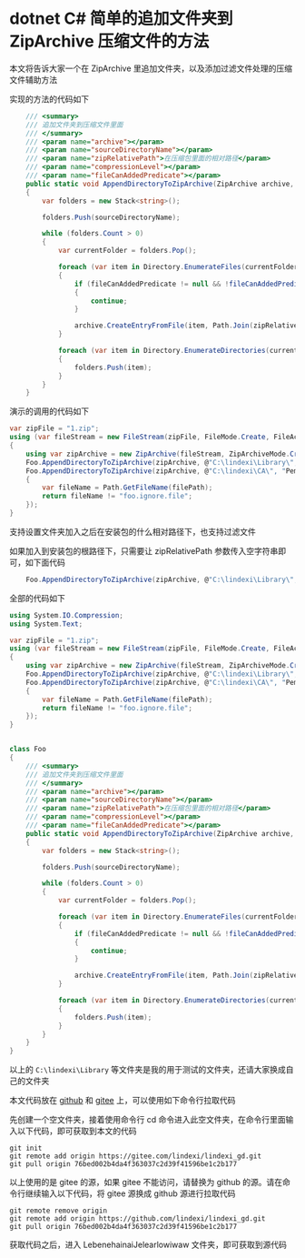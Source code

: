 # dotnet C# 简单的追加文件夹到 ZipArchive 压缩文件的方法

本文将告诉大家一个在 ZipArchive 里追加文件夹，以及添加过滤文件处理的压缩文件辅助方法

<!--more-->
<!-- 发布 -->
<!-- 博客 -->

实现的方法的代码如下

```csharp
    /// <summary>
    /// 追加文件夹到压缩文件里面
    /// </summary>
    /// <param name="archive"></param>
    /// <param name="sourceDirectoryName"></param>
    /// <param name="zipRelativePath">在压缩包里面的相对路径</param>
    /// <param name="compressionLevel"></param>
    /// <param name="fileCanAddedPredicate"></param>
    public static void AppendDirectoryToZipArchive(ZipArchive archive, string sourceDirectoryName, string zipRelativePath, CompressionLevel compressionLevel = CompressionLevel.Fastest, Predicate<string>? fileCanAddedPredicate = null)
    {
        var folders = new Stack<string>();

        folders.Push(sourceDirectoryName);

        while (folders.Count > 0)
        {
            var currentFolder = folders.Pop();

            foreach (var item in Directory.EnumerateFiles(currentFolder))
            {
                if (fileCanAddedPredicate != null && !fileCanAddedPredicate(item))
                {
                    continue;
                }

                archive.CreateEntryFromFile(item, Path.Join(zipRelativePath, Path.GetRelativePath(sourceDirectoryName, item)), compressionLevel);
            }

            foreach (var item in Directory.EnumerateDirectories(currentFolder))
            {
                folders.Push(item);
            }
        }
    }
```

演示的调用的代码如下

```csharp
var zipFile = "1.zip";
using (var fileStream = new FileStream(zipFile, FileMode.Create, FileAccess.Write))
{
    using var zipArchive = new ZipArchive(fileStream, ZipArchiveMode.Create, leaveOpen: true/*自己释放 FileStream 对象*/, Encoding.UTF8);
    Foo.AppendDirectoryToZipArchive(zipArchive, @"C:\lindexi\Library\", "Lib");
    Foo.AppendDirectoryToZipArchive(zipArchive, @"C:\lindexi\CA\", "Pem", fileCanAddedPredicate: filePath =>
    {
        var fileName = Path.GetFileName(filePath);
        return fileName != "foo.ignore.file";
    });
}
```

支持设置文件夹加入之后在安装包的什么相对路径下，也支持过滤文件

如果加入到安装包的根路径下，只需要让 zipRelativePath 参数传入空字符串即可，如下面代码

```csharp
    Foo.AppendDirectoryToZipArchive(zipArchive, @"C:\lindexi\Library\", "");
```

全部的代码如下

```csharp
using System.IO.Compression;
using System.Text;

var zipFile = "1.zip";
using (var fileStream = new FileStream(zipFile, FileMode.Create, FileAccess.Write))
{
    using var zipArchive = new ZipArchive(fileStream, ZipArchiveMode.Create, leaveOpen: true/*自己释放 FileStream 对象*/, Encoding.UTF8);
    Foo.AppendDirectoryToZipArchive(zipArchive, @"C:\lindexi\Library\", "Lib");
    Foo.AppendDirectoryToZipArchive(zipArchive, @"C:\lindexi\CA\", "Pem", fileCanAddedPredicate: filePath =>
    {
        var fileName = Path.GetFileName(filePath);
        return fileName != "foo.ignore.file";
    });
}


class Foo
{
    /// <summary>
    /// 追加文件夹到压缩文件里面
    /// </summary>
    /// <param name="archive"></param>
    /// <param name="sourceDirectoryName"></param>
    /// <param name="zipRelativePath">在压缩包里面的相对路径</param>
    /// <param name="compressionLevel"></param>
    /// <param name="fileCanAddedPredicate"></param>
    public static void AppendDirectoryToZipArchive(ZipArchive archive, string sourceDirectoryName, string zipRelativePath, CompressionLevel compressionLevel = CompressionLevel.Fastest, Predicate<string>? fileCanAddedPredicate = null)
    {
        var folders = new Stack<string>();

        folders.Push(sourceDirectoryName);

        while (folders.Count > 0)
        {
            var currentFolder = folders.Pop();

            foreach (var item in Directory.EnumerateFiles(currentFolder))
            {
                if (fileCanAddedPredicate != null && !fileCanAddedPredicate(item))
                {
                    continue;
                }

                archive.CreateEntryFromFile(item, Path.Join(zipRelativePath, Path.GetRelativePath(sourceDirectoryName, item)), compressionLevel);
            }

            foreach (var item in Directory.EnumerateDirectories(currentFolder))
            {
                folders.Push(item);
            }
        }
    }
}
```

以上的 `C:\lindexi\Library` 等文件夹是我的用于测试的文件夹，还请大家换成自己的文件夹

本文代码放在 [github](https://github.com/lindexi/lindexi_gd/tree/76bed002b4da4f363037c2d39f41596be1c2b177/LebenehainaiJelearlowiwaw) 和 [gitee](https://gitee.com/lindexi/lindexi_gd/tree/76bed002b4da4f363037c2d39f41596be1c2b177/LebenehainaiJelearlowiwaw) 上，可以使用如下命令行拉取代码

先创建一个空文件夹，接着使用命令行 cd 命令进入此空文件夹，在命令行里面输入以下代码，即可获取到本文的代码

```
git init
git remote add origin https://gitee.com/lindexi/lindexi_gd.git
git pull origin 76bed002b4da4f363037c2d39f41596be1c2b177
```

以上使用的是 gitee 的源，如果 gitee 不能访问，请替换为 github 的源。请在命令行继续输入以下代码，将 gitee 源换成 github 源进行拉取代码

```
git remote remove origin
git remote add origin https://github.com/lindexi/lindexi_gd.git
git pull origin 76bed002b4da4f363037c2d39f41596be1c2b177
```

获取代码之后，进入 LebenehainaiJelearlowiwaw 文件夹，即可获取到源代码